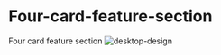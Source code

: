 # Four-card-feature-section
Four card feature section
![desktop-design](https://user-images.githubusercontent.com/91362640/189350718-47573ddb-514d-4567-88df-438a99f36a09.jpg)
